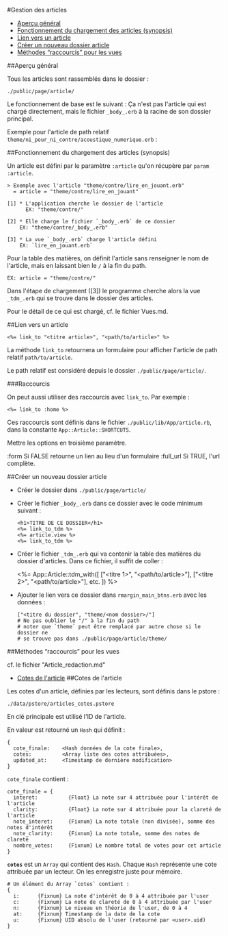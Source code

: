 #Gestion des articles

* [Aperçu général](#apercu_general)
* [Fonctionnement du chargement des articles (synopsis)](#fonctionnement_chargement_article)
* [Lien vers un article](#lien_vers_un_article)
* [Créer un nouveau dossier article](#creer_nouveau_dossier_article)
* [Méthodes “raccourcis” pour les vues](#methode_raccourcis)



<a name='apercu_general'></a>
##Aperçu général

Tous les articles sont rassemblés dans le dossier&nbsp;:

    ./public/page/article/

Le fonctionnement de base est le suivant&nbsp;: Ça n'est pas l'article qui est chargé directement, mais le fichier `_body_.erb` à la racine de son dossier principal.

Exemple pour l'article de path relatif `theme/ni_pour_ni_contre/acoustique_numerique.erb`&nbsp;:

<a name='fonctionnement_chargement_article'></a>
##Fonctionnement du chargement des articles (synopsis)

Un article est défini par le paramètre `:article` qu'on récupère par `param :article`.

    > Exemple avec l'article "theme/contre/lire_en_jouant.erb"
      = article = "theme/contre/lire_en_jouant"
      
    [1] * L'application cherche le dossier de l'article
          EX: "theme/contre/"
    
    [2] * Elle charge le fichier `_body_.erb` de ce dossier
        EX: "theme/contre/_body_.erb"
    
    [3] * La vue `_body_.erb` charge l'article défini
        EX: `lire_en_jouant.erb`

Pour la table des matières, on définit l'article sans renseigner le nom de l'article, mais en laissant bien le `/` à la fin du path.

    EX: article = "theme/contre/"

Dans l'étape de chargement ([3]) le programme cherche alors la vue `_tdm_.erb` qui se trouve dans le dossier des articles.

Pour le détail de ce qui est chargé, cf. le fichier Vues.md.

<a name='lien_vers_un_article'></a>
##Lien vers un article

    <%= link_to "<titre article>", "<path/to/article>" %>

La méthode `link_to` retournera un formulaire pour afficher l'article de path relatif `path/to/article`.

Le path relatif est considéré depuis le dossier `./public/page/article/`.

###Raccourcis

On peut aussi utiliser des raccourcis avec `link_to`. Par exemple&nbsp;:

    <%= link_to :home %>

Ces raccourcis sont définis dans le fichier `./public/lib/App/article.rb`, dans la constante `App::Article::SHORTCUTS`.

Mettre les options en troisième paramètre.

  :form       Si FALSE retourne un lien au lieu d'un formulaire
  :full_url   Si TRUE, l'url complète.

<a name='creer_nouveau_dossier_article'></a>
##Créer un nouveau dossier article

* Créer le dossier dans `./public/page/article/`
* Créer le fichier `_body_.erb` dans ce dossier avec le code minimum suivant&nbsp;:

      <h1>TITRE DE CE DOSSIER</h1>
      <%= link_to_tdm %>
      <%= article.view %>
      <%= link_to_tdm %>
* Créer le fichier `_tdm_.erb` qui va contenir la table des matières du dossier d'articles. Dans ce fichier, il suffit de coller&nbsp;:

    <%=
      App::Article::tdm_with([
        ["<titre 1>", "<path/to/article>"],
        ["<titre 2>", "<path/to/article>"],
        etc.
      ])
    %>
* Ajouter le lien vers ce dossier dans `rmargin_main_btns.erb` avec les données&nbsp;:
  
      ["<titre du dossier", "theme/<nom dossier>/"]
      # Ne pas oublier le "/" à la fin du path
      # noter que `theme` peut être remplacé par autre chose si le dossier ne
      # se trouve pas dans ./public/page/article/theme/
      
<a name='methode_raccourcis'></a>
##Méthodes “raccourcis” pour les vues

cf. le fichier "Article_redaction.md"


* [Cotes de l'article](#cotes_de_larticle)
<a name='cotes_de_larticle'></a>
##Cotes de l'article

Les cotes d'un article, définies par les lecteurs, sont définis dans le pstore&nbsp;:

    ./data/pstore/articles_cotes.pstore

En clé principale est utilisé l'ID de l'article.

En valeur est retourné un `Hash` qui définit&nbsp;:

    {
      cote_finale:    <Hash données de la cote finale>,
      cotes:          <Array liste des cotes attribuées>,
      updated_at:     <Timestamp de dernière modification>
    }

`cote_finale` contient&nbsp;:

    cote_finale = {
      interet:          {Float} La note sur 4 attribuée pour l'intérêt de l'article
      clarity:          {Float} La note sur 4 attribuée pour la clareté de l'article
      note_interet:     {Fixnum} La note totale (non divisée), somme des notes d'intérêt
      note_clarity:     {Fixnum} La note totale, somme des notes de clareté
      nombre_votes:     {Fixnum} Le nombre total de votes pour cet article
    }

**`cotes`** est un `Array` qui contient des `Hash`. Chaque `Hash` représente une cote attribuée par un lecteur. On les enregistre juste pour mémoire.

    # Un élément du Array `cotes` contient :
    {
      i:      {Fixnum} La note d'intérêt de 0 à 4 attribuée par l'user
      c:      {Fixnum} La note de clareté de 0 à 4 attribuée par l'user
      n:      {Fixnum} Le niveau en théorie de l'user, de 0 à 4
      at:     {Fixnum} Timestamp de la date de la cote
      u:      {Fixnum} UID absolu de l'user (retourné par <user>.uid)
    }
